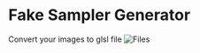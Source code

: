 # Fake Sampler Generator

Convert your images to glsl file
![Files](https://github.com/hotwopik/Fake-Smapler-Generator/blob/master/images/1.png)
